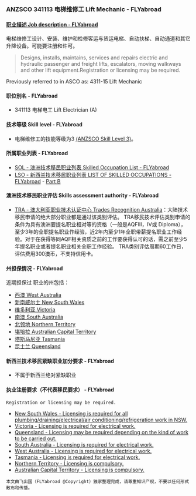 ### ANZSCO 341113 电梯维修工	Lift Mechanic - FLYabroad ###

####  [职业描述 Job description - FLYabroad](http://www.flyabroadvisa.com/anzsco/3411.html#341113)

 电梯维修工设计、安装、维护和检修客运与货运电梯、自动扶梯、自动通道和其它升降设备。可能要注册和许可。

> Designs, installs, maintains, services and repairs electric and hydraulic passenger and freight lifts, escalators, moving walkways and other lift equipment.Registration or licensing may be required.

Previously referred to in ASCO as: 
4311-15 Lift Mechanic

#### 职位别名 - FLYabroad
 
- 341113	 电梯电工  Lift Electrician (A)

#### 技术等级 Skill level - FLYabroad

- 电梯维修工的技能等级为3 [(ANZSCO Skill Level 3)](http://www.flyabroadvisa.com/anzsco/)。

#### 所属职业列表 - FLYabroad

- [SOL - 澳洲技术移民职业列表 Skilled Occupation List - FLYabroad](http://www.flyabroadvisa.com/sol/)
- [LSO - 新西兰技术移民职业列表 LIST OF SKILLED OCCUPATIONS - FLYabroad](http://nz.flyabroadvisa.com/lso/) - [Part B](partb)

#### 澳洲技术移民职业评估 Skills assessment authority - FLYabroad

- [TRA - 澳大利亚职业技术认证中心 Trades Recognition Australia](http://www.flyabroadvisa.com/ass/tra.html)：大陆技术移民申请的绝大部分职业都是通过该类别评估。
TRA移民技术评估类别申请的条件为具有澳洲要提名职业相对等的资格（一般是AQFIII，IV或 Diploma），至少3年的全职提名职业作经验，近2年内至少1年全职带薪提名职业工作经验。对于在获得等同AQF相关资质之前的工作要获得认可的话，需之前至少5年提名职业或者提名职业相关全职工作经验。
TRA类别评估周期60工作日，评估费用300澳币，不支持信用卡。

#### 州担保情况 - FLYabroad

近期担保过 职业的州包括：

- [西澳 West Australia](http://www.flyabroadvisa.com/zdb/wa.html)
- [新南威尔士 New South Wales](http://www.flyabroadvisa.com/zdb/nsw.html)
- [维多利亚 Victoria](http://www.flyabroadvisa.com/zdb/vic.html)
- [南澳 South Australia](http://www.flyabroadvisa.com/zdb/sa.html)
- [北领地 Northern Territory](http://www.flyabroadvisa.com/zdb/nt.html)
- [堪培拉 Australian Capital Territory](http://www.flyabroadvisa.com/zdb/act.html)
- [塔斯马尼亚 Tasmania](http://www.flyabroadvisa.com/zdb/tas.html)
- [昆士兰 Queensland](http://www.flyabroadvisa.com/zdb/qld.html)

#### 新西兰技术移民紧缺职业加分要求 - FLYabroad

- 不属于新西兰绝对紧缺职业

#### 执业注册要求（不代表移民要求） - FLYabroad

    Registration or licensing may be required.


- [New South Wales - Licensing is required for all plumbing/draining/electrical/air conditioning/refrigeration work in NSW.](http://www.fairtrading.nsw.gov.au/)
- [Victoria - Licensing is required for electrical work.](http://www.esv.vic.gov.au/)
- [Queensland - Licensing may be required depending on the kind of work to be carried out.](http://www.justice.qld.gov.au/)
- [South Australia - Licensing is required for electrical work.](http://www.ocba.sa.gov.au/)
- [West Australia - Licensing is required for electrical work.](http://www.commerce.wa.gov.au/EnergySafety/Content/Licensing/Electrical_contractors_and_workers/index.htm)
- [Tasmania - Licensing is required for electrical work.](http://workplacestandards.tas.gov.au/safety/electrical_safety)
- [Northern Territory - Licensing is compulsory.](http://www.electricallicensing.nt.gov.au/)
- [Australian Capital Territory - Licensing is compulsory.](http://www.actpla.act.gov.au/)

`本文由飞出国（FLYabroad @Copyright）独家整理完成，请尊重知识产权，不要以任何形式散布和传播。`